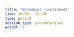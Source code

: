 ```yaml
---
title: "Workshops (continued)"
time: 10:50 - 12:20
type: period
session_type: presentations
weight: 3
---
```

